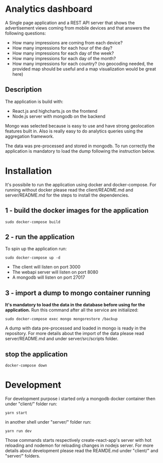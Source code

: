 # Analytics dashboard

A Single page application and a REST API server that shows the advertisement views coming from mobile devices and that answers the following questions:

* How many impressions are coming from each device?
* How many impressions for each hour of the day?
* How many impressions for each day of the week?
* How many impressions for each day of the month?
* How many impressions for each country? (no geocoding needed, the provided map should be useful and a map visualization would be great here)

## Description

The application is build with:
- React.js and highcharts.js on the frontend
- Node.js server with mongodb on the backend

Mongo was selected because is easy to use and have strong geolocation features built in.
Also is really easy to do analytics queries using the aggregation framework.

The data was pre-processed and stored in mongodb. To run correctly the application is mandatory to load the dump following the instruction below.


# Installation

It's possibile to run the application using docker and docker-compose.
For running without docker please read the client/README.md and server/README.md for the steps to install the dependencies.

## 1 - build the docker images for the application

```
sudo docker-compose build
```

## 2 - run the application

To spin up the application run:
```
sudo docker-compose up -d
```
- The client will listen on port 3000
- The webapi server will listen on port 8080
- A mongodb will listen on port 27017


## 3 - import a dump to mongo container running

**It's mandatory to load the data in the database before using for the application.** Run this command after all the service are initialized:
```
sudo docker-compose exec mongo mongorestore /backup
```

A dump with data pre-processed and loaded in mongo is ready in the repository.
For more details about the import of the data please read server/README.md and under server/src/scripts folder.


## stop the application

```
docker-compose down
```

# Development

For development purpose i started only a mongodb docker container then under "client/" folder run:
```
yarn start
```

in another shell under "server/" folder run:
```
yarn run dev
```

Those commands starts respectively create-react-app's server with hot reloading and nodemon for reloading changes in nodejs server.
For more details about development please read the REAMDE.md under "client/" and "server/" folders.
